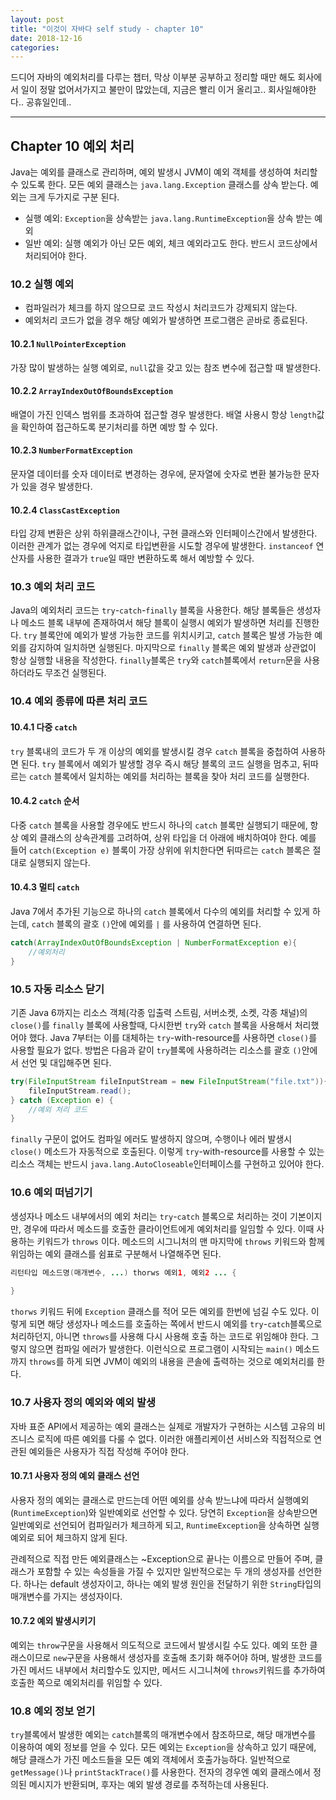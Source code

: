 ```yaml
---
layout: post
title: "이것이 자바다 self study - chapter 10"
date: 2018-12-16
categories:
---
```


드디어 자바의 예외처리를 다루는 챕터, 막상 이부분 공부하고 정리할 때만 해도 회사에서 일이 정말 없어서가지고 불만이 많았는데, 지금은 빨리 이거 올리고.. 회사일해야한다.. 공휴일인데..

---

## Chapter 10 예외 처리

Java는 예외를 클래스로 관리하며, 예외 발생시 JVM이 예외 객체를 생성하여 처리할 수 있도록 한다. 모든 예외 클래스는 `java.lang.Exception` 클래스를 상속 받는다. 예외는 크게 두가지로 구분 된다.

* 실행 예외: `Exception`을 상속받는 `java.lang.RuntimeException`을 상속 받는 예외
* 일반 예외: 실행 예외가 아닌 모든 예외, 체크 예외라고도 한다. 반드시 코드상에서 처리되어야 한다.

### 10.2 실행 예외

* 컴파일러가 체크를 하지 않으므로 코드 작성시 처리코드가 강제되지 않는다.
* 예외처리 코드가 없을 경우 해당 예외가 발생하면 프로그램은 곧바로 종료된다.

#### 10.2.1 `NullPointerException`

가장 많이 발생하는 실행 예외로, `null`값을 갖고 있는 참조 변수에 접근할 때 발생한다.

#### 10.2.2 `ArrayIndexOutOfBoundsException`

배열이 가진 인덱스 범위를 초과하여 접근할 경우 발생한다. 배열 사용시 항상 `length`값을 확인하여 접근하도록 분기처리를 하면 예방 할 수 있다.

#### 10.2.3 `NumberFormatException`

문자열 데이터를 숫자 데이터로 변경하는 경우에, 문자열에 숫자로 변환 불가능한 문자가 있을 경우 발생한다.

#### 10.2.4 `ClassCastException`

타입 강제 변환은 상위 하위클래스간이나, 구현 클래스와 인터페이스간에서 발생한다. 이러한 관계가 없는 경우에 억지로 타입변환을 시도할 경우에 발생한다. `instanceof` 연산자를 사용한 결과가 `true`일 때만 변환하도록 해서 예방할 수 있다.

### 10.3 예외 처리 코드

Java의 예외처리 코드는 `try`-`catch`-`finally` 블록을 사용한다. 해당 블록들은 생성자나 메소드 블록 내부에 존재하여서 해당 블록이 실행시 예외가 발생하면 처리를 진행한다. `try` 블록안에 예외가 발생 가능한 코드를 위치시키고, `catch` 블록은 발생 가능한 예외를 감지하여 일치하면 실행된다. 마지막으로 `finally` 블록은 예외 발생과 상관없이 항상 실행할 내용을 작성한다. `finally`블록은 `try`와 `catch`블록에서 `return`문을 사용하더라도 무조건 실행된다.

### 10.4 예외 종류에 따른 처리 코드

#### 10.4.1 다중 `catch`

`try` 블록내의 코드가 두 개 이상의 예외를 발생시킬 경우 `catch` 블록을 중첩하여 사용하면 된다. `try` 블록에서 예외가 발생할 경우 즉시 해당 블록의 코드 실행을 멈추고, 뒤따르는 `catch` 블록에서 일치하는 예외를 처리하는 블록을 찾아 처리 코드를 실행한다.

#### 10.4.2 `catch` 순서

다중 `catch` 블록을 사용할 경우에도 반드시 하나의 `catch` 블록만 실행되기 때문에, 항상 예외 클래스의 상속관계를 고려하여, 상위 타입을 더 아래에 배치하여야 한다. 예를 들어 `catch(Exception e)` 블록이 가장 상위에 위치한다면 뒤따르는 `catch` 블록은 절대로 실행되지 않는다.

#### 10.4.3 멀티 `catch`

Java 7에서 추가된 기능으로 하나의 `catch` 블록에서 다수의 예외를 처리할 수 있게 하는데, `catch` 블록의 괄호 `()`안에 예외를 `|` 를 사용하여 연결하면 된다.

```java
catch(ArrayIndexOutOfBoundsException | NumberFormatException e){
    //예외처리
}
```

### 10.5 자동 리소스 닫기

기존 Java 6까지는 리소스 객체(각종 입출력 스트림, 서버소켓, 소켓, 각종 채널)의 `close()`를 `finally` 블록에 사용할때, 다시한번 `try`와 `catch` 블록을 사용해서 처리했어야 했다. Java 7부터는 이를 대체하는 `try`-with-resource를 사용하면 `close()`를 사용할 필요가 없다. 방법은 다음과 같이 `try`블록에 사용하려는 리소스를 괄호 `()`안에서 선언 및 대입해주면 된다. 

```java
try(FileInputStream fileInputStream = new FileInputStream("file.txt")){
    fileInputStream.read();
} catch (Exception e) {
    //예외 처리 코드
}
```

`finally` 구문이 없어도 컴파일 에러도 발생하지 않으며,  수행이나 에러 발생시 `close()` 메소드가 자동적으로 호출된다. 이렇게 `try`-with-resource를 사용할 수 있는 리소스 객체는 반드시 `java.lang.AutoCloseable`인터페이스를 구현하고 있어야 한다.

### 10.6 예외 떠넘기기

생성자나 메소드 내부에서의 예외 처리는 `try`-`catch` 블록으로 처리하는 것이 기본이지만, 경우에 따라서 메소드를 호출한 클라이언트에게 예외처리를 일임할 수 있다. 이때 사용하는 키워드가 `throws` 이다. 메소드의 시그니처의 맨 마지막에 `throws` 키워드와 함께 위임하는 예외 클래스를 쉼표로 구분해서 나열해주면 된다.

```java
리턴타입 메소드명(매개변수, ...) thorws 예외1, 예외2 ... {
    
}
```

`thorws` 키워드 뒤에 `Exception` 클래스를 적어 모든 예외를 한번에 넘길 수도 있다. 이렇게 되면 해당 생성자나 메소드를 호출하는 쪽에서 반드시 예외를 `try`-`catch`블록으로 처리하던지, 아니면 `throws`를 사용해 다시 사용해 호출 하는 코드로 위임해야 한다. 그렇지 않으면 컴파일 에러가 발생한다. 이런식으로 프로그램이 시작되는 `main()` 메소드 까지 `throws`를 하게 되면 JVM이 예외의 내용을 콘솔에 출력하는 것으로 예외처리를 한다.

### 10.7 사용자 정의 예외와 예외 발생

자바 표준 API에서 제공하는 예외 클래스는 실제로 개발자가 구현하는 시스템 고유의 비즈니스 로직에 따른 예외를 다룰 수 없다. 이러한 애플리케이션 서비스와 직접적으로 연관된 예외들은 사용자가 직접 작성해 주어야 한다.

#### 10.7.1 사용자 정의 예외 클래스 선언

사용자 정의 예외는 클래스로 만드는데 어떤 예외를 상속 받느냐에 따라서 실행예외(`RuntimeException`)와 일반예외로 선언할 수 있다. 당연히 `Exception`을 상속받으면 일반예외로 선언되어 컴파일러가 체크하게 되고, `RuntimeException`을 상속하면 실행예외로 되어 체크하지 않게 된다.

관례적으로 직접 만든 예외클래스는 ~Exception으로 끝나는 이름으로 만들어 주며, 클래스가 포함할 수 있는 속성들을 가질 수 있지만 일반적으로는 두 개의 생성자를 선언한다. 하나는 default 생성자이고, 하나는 예외 발생 원인을 전달하기 위한 `String`타입의 매개변수를 가지는 생성자이다.

#### 10.7.2 예외 발생시키기

예외는 `throw`구문을 사용해서 의도적으로 코드에서 발생시킬 수도 있다. 예외 또한 클래스이므로 `new`구문을 사용해서 생성자를 호출해 초기화 해주어야 하며, 발생한 코드를 가진 메서드 내부에서 처리할수도 있지만, 메서드 시그니쳐에 `throws`키워드를 추가하여 호출한 쪽으로 예외처리를 위임할 수 있다.

### 10.8 예외 정보 얻기

`try`블록에서 발생한 예외는 `catch`블록의 매개변수에서 참조하므로, 해당 매개변수를 이용하여 예외 정보를 얻을 수 있다. 모든 예외는 `Exception`을 상속하고 있기 때문에, 해당 클래스가 가진 메소드들을 모든 예외 객체에서 호출가능하다. 일반적으로 `getMessage()`나 `printStackTrace()`를 사용한다. 전자의 경우엔 예외 클래스에서 정의된 메시지가 반환되며, 후자는 예외 발생 경로를 추적하는데 사용된다.
